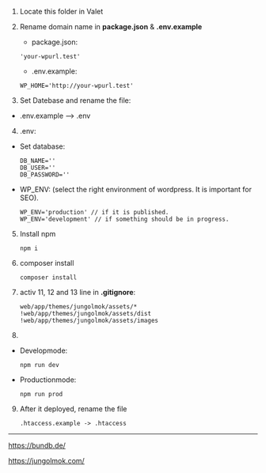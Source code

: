01. Locate this folder in Valet

02. Rename domain name in **package.json** & **.env.example**
    - package.json:
    ```
    'your-wpurl.test'
    ```
    - .env.example:
    ```
    WP_HOME='http://your-wpurl.test'
    ```

03. Set Datebase and rename the file:
  -  .env.example –> .env

04. .env:
  - Set database:
    ```
    DB_NAME=''
    DB_USER=''
    DB_PASSWORD=''
    ```
  - WP_ENV: (select the right environment of wordpress. It is important for SEO).
    ```
    WP_ENV='production' // if it is published.
    WP_ENV='development' // if something should be in progress.
    ```

05. Install npm
    ```
    npm i
    ```

06. composer install
    ```
    composer install
    ```

07. activ 11, 12 and 13 line in **.gitignore**:
    ```
    web/app/themes/jungolmok/assets/*
    !web/app/themes/jungolmok/assets/dist
    !web/app/themes/jungolmok/assets/images
    ```

08. 
  - Developmode:
    ```
    npm run dev
    ```
  - Productionmode:
    ```
    npm run prod
    ```


09. After it deployed, rename the file
    ```
    .htaccess.example -> .htaccess
    ```
***

https://bundb.de/

https://jungolmok.com/